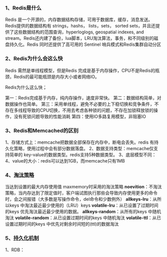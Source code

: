 ### 1、Redis是什么

Redis 是一个开源的，内存数据结构存储，可用于数据库，缓存，消息发送。Redis提供的数据结构有 strings，hashs， lists，sets， sorted sets，并且还提供了这些数据结构的范围查询，hyperloglogs, geospatial indexes, and stream。Redis还内建了备份，lua脚本，LRU淘汰算法，事务，和不同级别的磁盘持久化。Redis 同时还提供了高可用的 Sentinel 哨兵模式和Redis集群自动分区

### 2、Redis为什么会这么快

Redis 需然是单线程模型，但是Redis 完成是基于内存操作，CPU不是Redis的瓶颈，Redis的最可能瓶颈是内存大小或者网络IO。

Redis为什么这么快；

第一：Redis完成基于内存，纯内存操作，速度非常快。
第二：数据结构简单，对数据操作也简单。
第三：采用单线程，避免不必要的上下稳切换和竞争条件，不存在多线程导致的CPU切换，不用去考虑各种锁的问题，不存在加锁释放锁的操作，没有死锁问题导致的性能消耗
第四：使用IO多路复用模型，非阻塞IO

### 3、Redis和Memcached的区别
1、存储方式上：memcache把数据全部保存在内存中，断电会丢失。redis 有持久化策略，使用过程中会有部分数据落盘。
2、数据支持类型：memcache仅支持简单的 key-value的数据类型。redis支持5种数据类型。
3、底层模型不同：
4、value的大小：redis可以达到1GB，而memcache只有1MB

### 4、[淘汰策略](https://redis.io/topics/lru-cache)
当达到设置的最大内存使用值 maxmemory时采用的淘汰策略
**noevition**：不淘汰策略，当内存达到了限定值时，客户端试图执行那些会导致内存使用更多的命令时，会之间报错（大多数是写操作命令，del命令和少数例外）
**allkeys-lru**：从所以keys 中淘汰最近最少使用的（LRU）keys
**volatile-lru**：从已设置了过期时间的keys 优先淘汰最近最少使用的数据。
**allkeys-random**：从所有的keys 中随机淘汰
**volatile-random**：从已设置过期时间的keys 中随机淘汰
**volatile-ttl**：从已设置过期时间的keys 中优先对剩余时间短的(ttl)的数据淘汰

### 5、[持久化机制](https://redis.io/topics/persistence)
1、RDB：
